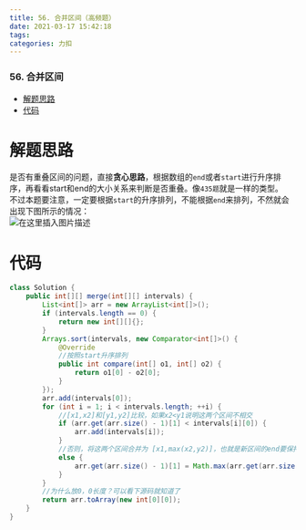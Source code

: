 ```yaml
---
title: 56. 合并区间（高频题）
date: 2021-03-17 15:42:18
tags: 
categories: 力扣
---
```


<!--more-->

### 56\. 合并区间

- [解题思路](#_2)
- [代码](#_9)

# 解题思路

是否有重叠区间的问题，直接**贪心思路**，根据数组的`end`或者`start`进行升序排序，再看看start和end的大小关系来判断是否重叠。像`435题`就是一样的类型。  
不过本题要注意，一定要根据`start`的升序排列，不能根据`end`来排列，不然就会出现下图所示的情况：  
![在这里插入图片描述](https://img-blog.csdnimg.cn/2021031715421296.png)

# 代码

```java
class Solution {
    public int[][] merge(int[][] intervals) {
        List<int[]> arr = new ArrayList<int[]>();
        if (intervals.length == 0) {
            return new int[][]{};
        }
        Arrays.sort(intervals, new Comparator<int[]>() {
            @Override
            //按照start升序排列
            public int compare(int[] o1, int[] o2) {
                return o1[0] - o2[0];
            }
        });
        arr.add(intervals[0]);
        for (int i = 1; i < intervals.length; ++i) {
            //[x1,x2]和[y1,y2]比较，如果x2<y1说明这两个区间不相交
            if (arr.get(arr.size() - 1)[1] < intervals[i][0]) {
                arr.add(intervals[i]);
            }
            //否则，将这两个区间合并为 [x1,max(x2,y2)]，也就是新区间的end要保持最大
            else {
                arr.get(arr.size() - 1)[1] = Math.max(arr.get(arr.size() - 1)[1], intervals[i][1]);
            }
        }
        //为什么放0，0长度？可以看下源码就知道了
        return arr.toArray(new int[0][0]);
    }
}
```